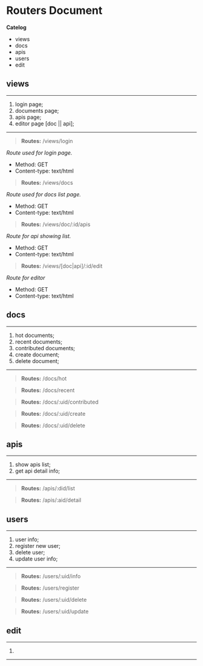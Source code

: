 # Routers Document

**Catelog**

- views
- docs
- apis
- users
- edit

## views
---

1. login page;
2. documents page;
3. apis page;
4. editor page [doc || api];

---


> **Routes:** /views/login 

*Route used for login page.*

- Method: GET
- Content-type: text/html

> **Routes:** /views/docs

*Route used for docs list page.*

- Method: GET
- Content-type: text/html

> **Routes:** /views/doc/:id/apis

*Route for api showing list.*

- Method: GET
- Content-type: text/html

> **Routes:** /views/[doc|api]/:id/edit

*Route for editor*

- Method: GET
- Content-type: text/html

## docs

--- 

1. hot documents;
2. recent documents;
3. contributed documents;
4. create document;
5. delete document;

---

> **Routes:** /docs/hot

> **Routes:** /docs/recent

> **Routes:** /docs/:uid/contributed

> **Routes:** /docs/:uid/create

> **Routes:** /docs/:uid/delete

## apis

---

1. show apis list;
2. get api detail info;

---

> **Routes:** /apis/:did/list

> **Routes:** /apis/:aid/detail


## users

---

1. user info;
2. register new user;
3. delete user;
4. update user info;

---

> **Routes:** /users/:uid/info

> **Routes:** /users/register

> **Routes:** /users/:uid/delete

> **Routes:** /users/:uid/update

## edit 

--- 

1. 

---
